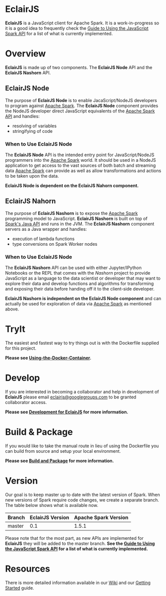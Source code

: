 EclairJS 
===================
**EclairJS** is a JavaScript client for Apache Spark.  It is a work-in-progress so it is a good idea to frequently check the [Guide to Using the JavaScript Spark API](https://github.com/EclairJS/eclairjs-node/wikis/Guide-to-using-the-JavaScript-Spark-API) for a list of what is currently implemented.

Overview
===================
**EclairJS** is made up of two components.  The **EclairJS Node** API and the **EclairJS Nashorn** API.

## EclairJS Node
The purpose of **EclairJS Node** is to enable JacaScript/NodeJS developers to program against [Apache Spark](http://spark.apache.org/).  The **EclairJS Node** component provides the NodeJS developer direct JavaScript equivalents of the [Apache Spark API](http://spark.apache.org/docs/latest/api/java/index.html) and handles:
* resolving of variables
* stringifying of code

### When to Use EclairJS Node
The **EclairJS Node** API is the intended entry point for JavaScript/NodeJS programmers into the [Apache Spark](http://spark.apache.org/) world.  It should be used in a NodeJS application to get access to the vast sources of both batch and streaming data [Apache Spark](http://spark.apache.org/) can provide as well as allow transformations and actions to be taken upon the data.

**EclairJS Node is dependent on the EclairJS Nahorn component.**

## EclairJS Nahorn
The purpose of **EclairJS Nashorn** is to expose the [Apache Spark](http://spark.apache.org/) programming model to JavaScript.  **EclairJS Nashorn** is built on top of [Spark's Java API](http://spark.apache.org/docs/latest/api/java/index.html) and runs in the JVM.  The **EclairJS Nashorn** component servers as a Java wrapper and handles:
* execution of lambda functions
* type conversions on Spark Worker nodes

### When to Use EclairJS Node
The **EclairJS Nashorn** API can be used with either Jupyter/IPython Notebooks or the REPL that comes with the _Nashorn_ project to provide JavaScript as a language to the data scientist or developer that may want to explore their data and develop functions and algorithms for transforming and exposing their data before handing off it to the client-side developer.

**EclairJS Nashorn is independent on the EclairJS Node component** and can actually be used for exploration of data via [Apache Spark](http://spark.apache.org/) as mentioned above.

TryIt
===================
The easiest and fastest way to try things out is with the Dockerfile supplied for this project.  

**Please see [Using-the-Docker-Container](https://github.com/EclairJS/eclairjs-node/wikis/Using-the-Docker-Container).**

Develop
===================
If you are interested in becoming a collaborator and help in development of **EclairJS** please email <a href="mailto:eclairjs@googlegroups.com">eclairjs@googlegroups.com</a> to be granted collaborator access.

**Please see [Development for EclairJS](https://github.com/EclairJS/eclairjs-node/wikis/Development-for-EclairJS) for more information.**

Build & Package
===================
If you would like to take the manual route in lieu of using the Dockerfile you can build from source and setup your local environment.

**Please see [Build and Package](https://github.com/EclairJS/eclairjs-node/wikis/Build-and-Package) for more information.**

Version
===================
Our goal is to keep master up to date with the latest version of Spark. When new versions of Spark require code changes, we create a separate branch. The table below shows what is available now.

| Branch | EclairJS Version | Apache Spark Version |
| -------- | -------- | -------- |
| master   | 0.1   | 1.5.1 |

Please note that for the most part, as new APIs are implemented for **EclairJS** they will be added to the master branch.  **See the [Guide to Using the JavaScript Spark API](https://github.com/EclairJS/eclairjs-node/wikis/Guide-to-using-the-JavaScript-Spark-API) for a list of what is currently implemented.**

Resources
===================
There is more detailed information available in our [Wiki](https://github.com/EclairJS/eclairjs-node/wikis/home) and our [Getting Started](https://github.com/EclairJS/eclairjs-node/wikis/Getting-Started-With-EclairJS-Node) guide.
